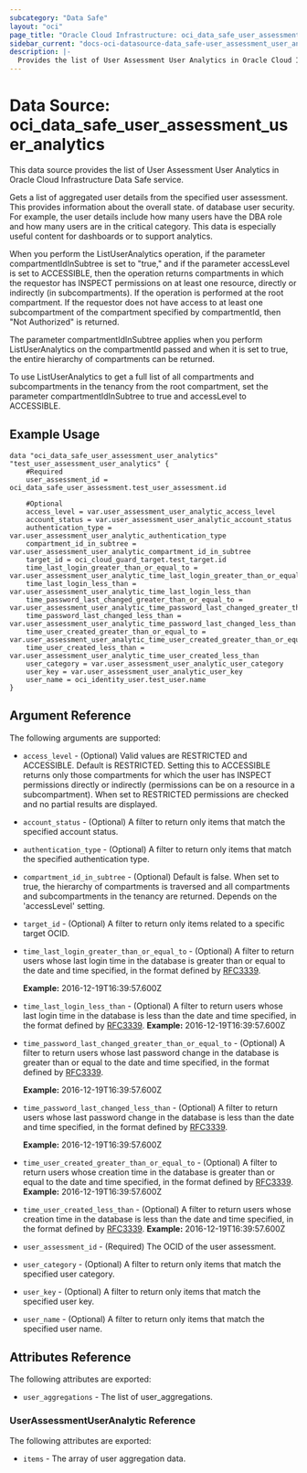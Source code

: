 ```yaml
---
subcategory: "Data Safe"
layout: "oci"
page_title: "Oracle Cloud Infrastructure: oci_data_safe_user_assessment_user_analytics"
sidebar_current: "docs-oci-datasource-data_safe-user_assessment_user_analytics"
description: |-
  Provides the list of User Assessment User Analytics in Oracle Cloud Infrastructure Data Safe service
---
```


# Data Source: oci_data_safe_user_assessment_user_analytics
This data source provides the list of User Assessment User Analytics in Oracle Cloud Infrastructure Data Safe service.

Gets a list of aggregated user details from the specified user assessment. This provides information about the overall state.
of database user security.  For example, the user details include how many users have the DBA role and how many users are in
the critical category. This data is especially useful content for dashboards or to support analytics.

When you perform the ListUserAnalytics operation, if the parameter compartmentIdInSubtree is set to "true," and if the
parameter accessLevel is set to ACCESSIBLE, then the operation returns compartments in which the requestor has INSPECT
permissions on at least one resource, directly or indirectly (in subcompartments). If the operation is performed at the
root compartment. If the requestor does not have access to at least one subcompartment of the compartment specified by
compartmentId, then "Not Authorized" is returned.

The parameter compartmentIdInSubtree applies when you perform ListUserAnalytics on the compartmentId passed and when it is
set to true, the entire hierarchy of compartments can be returned.

To use ListUserAnalytics to get a full list of all compartments and subcompartments in the tenancy from the root compartment,
set the parameter compartmentIdInSubtree to true and accessLevel to ACCESSIBLE.


## Example Usage

```hcl
data "oci_data_safe_user_assessment_user_analytics" "test_user_assessment_user_analytics" {
	#Required
	user_assessment_id = oci_data_safe_user_assessment.test_user_assessment.id

	#Optional
	access_level = var.user_assessment_user_analytic_access_level
	account_status = var.user_assessment_user_analytic_account_status
	authentication_type = var.user_assessment_user_analytic_authentication_type
	compartment_id_in_subtree = var.user_assessment_user_analytic_compartment_id_in_subtree
	target_id = oci_cloud_guard_target.test_target.id
	time_last_login_greater_than_or_equal_to = var.user_assessment_user_analytic_time_last_login_greater_than_or_equal_to
	time_last_login_less_than = var.user_assessment_user_analytic_time_last_login_less_than
	time_password_last_changed_greater_than_or_equal_to = var.user_assessment_user_analytic_time_password_last_changed_greater_than_or_equal_to
	time_password_last_changed_less_than = var.user_assessment_user_analytic_time_password_last_changed_less_than
	time_user_created_greater_than_or_equal_to = var.user_assessment_user_analytic_time_user_created_greater_than_or_equal_to
	time_user_created_less_than = var.user_assessment_user_analytic_time_user_created_less_than
	user_category = var.user_assessment_user_analytic_user_category
	user_key = var.user_assessment_user_analytic_user_key
	user_name = oci_identity_user.test_user.name
}
```

## Argument Reference

The following arguments are supported:

* `access_level` - (Optional) Valid values are RESTRICTED and ACCESSIBLE. Default is RESTRICTED. Setting this to ACCESSIBLE returns only those compartments for which the user has INSPECT permissions directly or indirectly (permissions can be on a resource in a subcompartment). When set to RESTRICTED permissions are checked and no partial results are displayed. 
* `account_status` - (Optional) A filter to return only items that match the specified account status.
* `authentication_type` - (Optional) A filter to return only items that match the specified authentication type.
* `compartment_id_in_subtree` - (Optional) Default is false. When set to true, the hierarchy of compartments is traversed and all compartments and subcompartments in the tenancy are returned. Depends on the 'accessLevel' setting. 
* `target_id` - (Optional) A filter to return only items related to a specific target OCID.
* `time_last_login_greater_than_or_equal_to` - (Optional) A filter to return users whose last login time in the database is greater than or equal to the date and time specified, in the format defined by [RFC3339](https://tools.ietf.org/html/rfc3339).

	**Example:** 2016-12-19T16:39:57.600Z 
* `time_last_login_less_than` - (Optional) A filter to return users whose last login time in the database is less than the date and time specified, in the format defined by [RFC3339](https://tools.ietf.org/html/rfc3339). **Example:** 2016-12-19T16:39:57.600Z 
* `time_password_last_changed_greater_than_or_equal_to` - (Optional) A filter to return users whose last password change in the database is greater than or equal to the date and time specified, in the format defined by [RFC3339](https://tools.ietf.org/html/rfc3339).

	**Example:** 2016-12-19T16:39:57.600Z 
* `time_password_last_changed_less_than` - (Optional) A filter to return users whose last password change in the database is less than the date and time specified, in the format defined by [RFC3339](https://tools.ietf.org/html/rfc3339).

	**Example:** 2016-12-19T16:39:57.600Z 
* `time_user_created_greater_than_or_equal_to` - (Optional) A filter to return users whose creation time in the database is greater than or equal to the date and time specified, in the format defined by [RFC3339](https://tools.ietf.org/html/rfc3339). **Example:** 2016-12-19T16:39:57.600Z 
* `time_user_created_less_than` - (Optional) A filter to return users whose creation time in the database is less than the date and time specified, in the format defined by [RFC3339](https://tools.ietf.org/html/rfc3339). **Example:** 2016-12-19T16:39:57.600Z 
* `user_assessment_id` - (Required) The OCID of the user assessment.
* `user_category` - (Optional) A filter to return only items that match the specified user category.
* `user_key` - (Optional) A filter to return only items that match the specified user key.
* `user_name` - (Optional) A filter to return only items that match the specified user name.


## Attributes Reference

The following attributes are exported:

* `user_aggregations` - The list of user_aggregations.

### UserAssessmentUserAnalytic Reference

The following attributes are exported:

* `items` - The array of user aggregation data.

